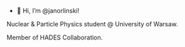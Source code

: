 - 👋 Hi, I’m @janorlinski!

Nuclear & Particle Physics student @ University of Warsaw. 

Member of HADES Collaboration.


<!---
janorlinski/janorlinski is a ✨ special ✨ repository because its `README.md` (this file) appears on your GitHub profile.
You can click the Preview link to take a look at your changes.
--->
